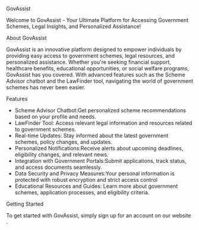 GovAssist

Welcome to GovAssist - Your Ultimate Platform for Accessing Government Schemes, Legal Insights, and Personalized Assistance!

About GovAssist

GovAssist is an innovative platform designed to empower individuals by providing easy access to government schemes, legal resources, and personalized assistance. Whether you're seeking financial support, healthcare benefits, educational opportunities, or social welfare programs, GovAssist has you covered. With advanced features such as the Scheme Advisor chatbot and the LawFinder tool, navigating the world of government schemes has never been easier.

Features

- Scheme Advisor Chatbot:Get personalized scheme recommendations based on your profile and needs.
- LawFinder Tool: Access relevant legal information and resources related to government schemes.
- Real-time Updates: Stay informed about the latest government schemes, policy changes, and updates.
- Personalized Notifications:Receive alerts about upcoming deadlines, eligibility changes, and relevant news.
- Integration with Government Portals:Submit applications, track status, and access documents seamlessly.
- Data Security and Privacy Measures:Your personal information is protected with robust encryption and strict access control
- Educational Resources and Guides: Learn more about government schemes, application processes, and eligibility criteria.

Getting Started

To get started with GovAssist, simply sign up for an account on our website .

  
